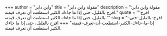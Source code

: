 +++
author = "واين داير"
title = "مقولة واين داير"
description = "مقولة واين داير: افرح بالقليل، حتى إذا ما جاءك الكثير استطعت أن تعرف قيمته."
quote = '''افرح بالقليل، حتى إذا ما جاءك الكثير استطعت أن تعرف قيمته.''' 
slug = "افرح-بالقليل-حتى-إذا-ما-جاءك-الكثير-استطعت-أن-تعرف-قيمته"
+++
افرح بالقليل، حتى إذا ما جاءك الكثير استطعت أن تعرف قيمته.
